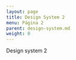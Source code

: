 ```yaml
---
layout: page
title: Design System 2
menu: Página 2
parent: design-system.md
weight: 0
---
```


Design system 2